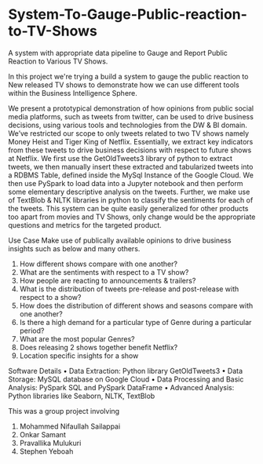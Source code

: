 # System-To-Gauge-Public-reaction-to-TV-Shows
A system with appropriate data pipeline to Gauge and Report Public Reaction to Various TV Shows.



In this project we're trying a build a system to gauge the public reaction to New released TV shows to demonstrate how we can use different tools within the Business Intelligence Sphere.

We present a prototypical demonstration of how opinions from public social media platforms, such as tweets from twitter, can be used to drive business decisions, using various tools and technologies from the DW & BI domain. We’ve restricted our scope to only tweets related to two TV shows namely Money Heist and Tiger King of Netflix. Essentially, we extract key indicators from these tweets to drive business decisions with respect to future shows at Netflix. We first use the GetOldTweets3 library of python to extract tweets, we then manually insert these extracted and tabularized tweets into a RDBMS Table, defined inside the MySql Instance of the Google Cloud. We then use PySpark to load data into a Jupyter notebook and then perform some elementary descriptive analysis on the tweets. Further, we make use of TextBlob & NLTK libraries in python to classify the sentiments for each of the tweets. This system can be quite easily generalized for other products too apart from movies and TV Shows, only change would be the appropriate questions and metrics for the targeted product.

Use Case
Make use of publically available opinions to drive business insights such as below and many others.
1.	How different shows compare with one another?
2.	What are the sentiments with respect to a TV show?
3.	How people are reacting to announcements & trailers?
4.	What is the distribution of tweets pre-release and post-release with respect to a show?
5.	How does the distribution of different shows and seasons compare with one another?
6.	Is there a high demand for a particular type of Genre during a particular period?
7.	What are the most popular Genres?
8.	Does releasing 2 shows together benefit Netflix?
9.	Location specific insights for a show

Software Details
•	Data Extraction: Python library GetOldTweets3
•	Data Storage: MySQL database on Google Cloud
•	Data Processing and Basic Analysis: PySpark SQL and PySpark DataFrame
•	Advanced Analysis: Python libraries like Seaborn, NLTK, TextBlob


This was a group project involving

1. Mohammed Nifaullah Sailappai
2. Onkar Samant
3. Pravallika Mulukuri
4. Stephen Yeboah



